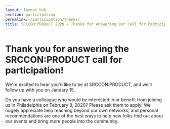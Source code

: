 ```yaml
---
layout: layout_hub
section: participation
permalink: /participation/thanks/
title: SRCCON:PRODUCT 2020 — Thanks for Answering Our Call for Participation!
---
```


# Thank you for answering the SRCCON:PRODUCT call for participation!

We're excited to hear you'd like to be at SRCCON:PRODUCT, and we’ll follow up with you on January 15.

Do you have a colleague who would be interested in or benefit from joining us in Philadelphia on February 8, 2020? Please ask them to apply! We hugely appreciate help reaching beyond our own networks, and personal recommendations are one of the best ways to help new folks find out about our events and bring more people into the community.
